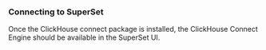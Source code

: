 ### Connecting to SuperSet

Once the ClickHouse connect package is installed, the ClickHouse Connect Engine should be available in the SuperSet UI.



